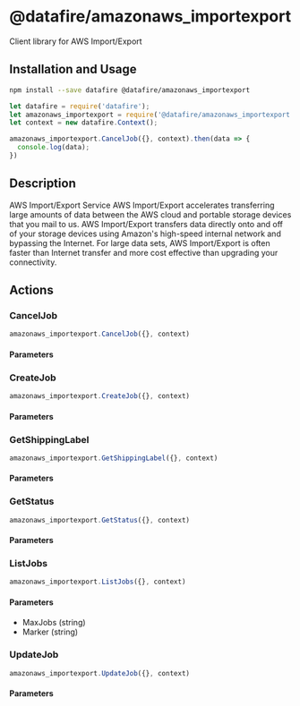 # @datafire/amazonaws_importexport

Client library for AWS Import/Export

## Installation and Usage
```bash
npm install --save datafire @datafire/amazonaws_importexport
```

```js
let datafire = require('datafire');
let amazonaws_importexport = require('@datafire/amazonaws_importexport').actions;
let context = new datafire.Context();

amazonaws_importexport.CancelJob({}, context).then(data => {
  console.log(data);
})
```

## Description
<fullname>AWS Import/Export Service</fullname> AWS Import/Export accelerates transferring large amounts of data between the AWS cloud and portable storage devices that you mail to us. AWS Import/Export transfers data directly onto and off of your storage devices using Amazon's high-speed internal network and bypassing the Internet. For large data sets, AWS Import/Export is often faster than Internet transfer and more cost effective than upgrading your connectivity.

## Actions
### CancelJob



```js
amazonaws_importexport.CancelJob({}, context)
```

#### Parameters

### CreateJob



```js
amazonaws_importexport.CreateJob({}, context)
```

#### Parameters

### GetShippingLabel



```js
amazonaws_importexport.GetShippingLabel({}, context)
```

#### Parameters

### GetStatus



```js
amazonaws_importexport.GetStatus({}, context)
```

#### Parameters

### ListJobs



```js
amazonaws_importexport.ListJobs({}, context)
```

#### Parameters
* MaxJobs (string)
* Marker (string)

### UpdateJob



```js
amazonaws_importexport.UpdateJob({}, context)
```

#### Parameters

